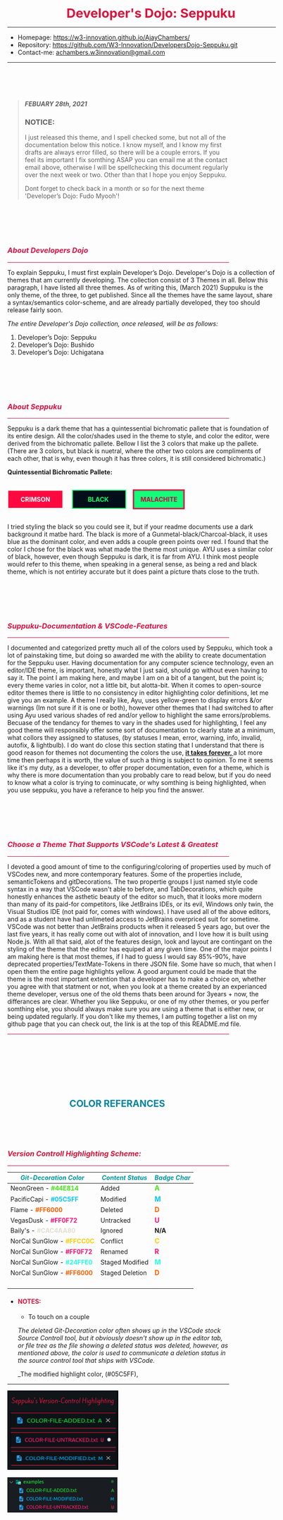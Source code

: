 <br>

<div style="min-width: 610px; max-width: 790px;">

<b style="padding: 0 0 0 22%; font-size: 29px; color: crimson;"> Developer's Dojo: Seppuku</b>

---

-   Homepage: https://w3-innovation.github.io/AjayChambers/
-   Repository: https://github.com/W3-Innovation/DevelopersDojo-Seppuku.git
-   Contact-me: achambers.w3innovation@gmail.com

<hr>

</div>

<br>

<br>

<br>

> ##### FEBUARY 28th, 2021
>
> ### **NOTICE:**
>
> I just released this theme, and I spell checked some, but not all of the documentation below this notice. I know myself, and I know my first drafts are always error filled, so there will be a couple errors. If you feel its important I fix somthing ASAP you can email me at the contact email above, otherwise I will be spellchecking this document regularly over the next week or two. Other than that I hope you enjoy Seppuku.
>
> Dont forget to check back in a month or so for the next theme 'Developer’s Dojo: Fudo Myooh'!

<br>

<br>

<br>

<br>

### <i style="color: #DE1242">About Developers Dojo</i>

<hr style="border: none; background: #B50C40; height: 1px;">

<p style="min-width: 610px; max-width: 790px;">To explain Seppuku, I must first explain Developer’s Dojo. Developer's Dojo is a collection of themes that am currently developing. The collection consist of 3 Themes in all. Below this paragraph, I have listed all three themes. As of writing this, (March 2021) Suppuku is the only theme, of the three, to get published. Since all the themes have the same layout, share a syntax/semantics color-scheme, and are already partially developed, they too should release fairly soon.</p>

_The entire Developer's Dojo collection, once released, will be as follows:_

1. Developer’s Dojo: Seppuku
1. Developer’s Dojo: Bushido
1. Developer’s Dojo: Uchigatana

<br>

<br>

<br>

<br>

### <i style="color: #DE1242">About Seppuku</i>

<hr style="border: none; background: #B50C40; height: 1px;">

<p style="min-width: 610px; max-width: 790px;">Seppuku is a dark theme that has a quintessential bichromatic pallete that is foundation of its entire design. All the color/shades used in the theme to style, and color the editor, were derived from the bichromatic pallete. Bellow I list the 3 colors that make up the pallete. (There are 3 colors, but black is nuetral, where the other two colors are compliments of each other, that is why, even though it has three colors, it is still considered bichromatic.)</p>

**Quintessential Bichromatic Pallete:**

<br>

<b style="font-size: 14px; color: #FFFFFF; padding: 11px 28px; background: #FF0840; border: 2px solid #FFFFFF;">CRIMSON</b> &nbsp; &nbsp;
<b style="font-size: 14px; color: #00FF6A; padding: 11px 34px; background: #020E1A; border: 2px solid #00FF6A;"> BLACK </b> &nbsp; &nbsp;
<b style="font-size: 14px; color: #D00040; padding: 11px 14px; background: #12FF7A; border: 3px solid #D00040;">MALACHITE</b> &nbsp; &nbsp;

<br>

<p style="min-width: 610px; max-width: 790px;">I tried styling the black so you could see it, but if your readme documents use a dark background it matbe hard. The black is more of a Gunmetal-black/Charcoal-black, it uses blue as the dominant color, and even adds a couple green points over red. I found that the color I chose for the black was what made the theme most unique. AYU uses a similar color of black, however, even though Seppuku is dark, it is far from AYU. I think most people would refer to this theme, when speaking in a general sense, as being a red and black theme, which is not entirley accurate but it does paint a picture thats close to the truth.</p>

<br>

<br>

<br>

<br>

### <i style="color: #DE1242">Suppuku-Documentation & VSCode-Features</i>

<hr style="border: none; background: #B50C40; height: 1px;">

<p style="min-width: 610px; max-width: 790px;">I documented and categorized pretty much all of the colors used by Seppuku, which took a lot of painstaking time, but doing so awarded me with the ability to create documentation for the Seppuku user. Having documentation for any computer science technology, even an editor/IDE theme, is important, honestly what I just said, should go without even having to say it. The point I am making here, and maybe I am on a bit of a tangent, but the point is; every theme varies in color, not a little bit, but alotta-bit. When it comes to open-source editor themes there is little to no consistency in editor highlighting color definitions, let me give you an example. A theme I really like, Ayu, uses yellow-green to display errors &/or warnings (Im not sure if it is one or both), however other themes that I had switched to after using Ayu used various shades of red and/or yellow to highlight the same errors/problems. Becuase of the tendancy for themes to vary in the shades used for highlighting, I feel any good theme will responsibly offer some sort of documentation to clearly state at a minimum, what collors they assigned to statuses, (by statuses I mean, error, warning, info, invalid, autofix, & lightbulb). I do want do close this section stating that I understand that there is good reason for themes not documenting the colors the use, <u><b>it takes forever, </b></u>a lot more time then perhaps it is worth, the value of such a thing is subject to opinion. To me it seems like it's my duty, as a developer, to offer proper documentation, even for a theme, which is why there is more documentation than you probably care to read below, but if you do need to know what a color is trying to cominucate, or why somthing is being highlighted, when you use seppuku, you have a referance to help you find the answer.</p>

<br>

<br>

<br>

<br>
 
### <i style="color: #DE1242;">Choose a Theme That Supports VSCode's Latest & Greatest</i>

<hr style="border: none; background: #BB0B3B; height: 1px;">

<p style="min-width: 610px; max-width: 790px;">I devoted a good amount of time to the configuring/coloring of properties used by much of VSCodes new, and more contemporary features. Some of the properties include, semanticTokens and gitDecorations. The two propertie groups I just named style code syntax in a way that VSCode wasn't able to before, and TabDecorations, which quite honestly enhances the asthetic beauty of the editor so much, that it looks more modern than many of its paid-for competitors, like JetBrains IDEs, or its evil, Windows only twin, the Visual Studios IDE (not paid for, comes with windows). I have used all of the above editors, and as a student have had unlimeted access to JetBrains overpriced suit for sometime. VSCode was not better than JetBrains products when it released 5 years ago, but over the last five years, it has really come out with alot of innovation, and I love how it is built using Node.js. With all that said, alot of the features design, look and layout are contingant on the styling of the theme that the editor has equiped at any given time. One of the major points I am making here is that most themes, if I had to guess I would say 85%-90%, have deprecated properties/TextMate-Tokens in there JSON file. Some have so much, that when I open them the entire page highlights yellow. A good argument could be made that the theme is the most important extention that a developer has to make a choice on, whether you agree with that statment or not, when you look at a theme created by an experianced theme developer, versus one of the old thems thats been around for 3years + now, the differances are clear. Whether you like Seppuku, or one of my other themes, or you perfer somthing else, you should always make sure you are using a theme that is either new, or being updated regularly. If you don't like my themes, I am putting together a list on my github page that you can check out, the link is at the top of this README.md file. </p>

<hr style="border: none; background: #B50C40; height: 1px;">

<br>

<br>

<br>

<br>

<br>

<br>

## <span style="margin-left: 28%; color: #0084A2">COLOR REFERANCES</span>

<br>

<br>

<br>

### <i style="color: crimson;"> Version Controll Highlighting Scheme: </i>

<hr style="border: none; background: #B50C40; height: 1px;">

| <i style="color: #00999F;"> Git-Decoration Color</i>   | <i style="color: #00999F;">Content Status </i> | <i style="color: #00999F;">Badge Char</i>            |
| ------------------------------------------------------ | ---------------------------------------------- | ---------------------------------------------------- |
| NeonGreen - <b style="color: #44E814">#44E814</b>      | Added                                          | <b style="font-size: 15.334px; color: #44E814">A</b> |
| PacificCapi - <b style="color: #05C5FF">#05C5FF</b>    | Modified                                       | <b style="font-size: 15.334px; color: #05C5FF">M</b> |
| Flame - <b style="color: #FF6000">#FF6000</b>          | Deleted                                        | <b style="font-size: 15.334px; color: #FF6000">D</b> |
| VegasDusk - <b style="color: #FF0F72">#FF0F72</b>      | Untracked                                      | <b style="font-size: 15.334px; color: #FF0F72">U</b> |
| Baily's - <b style="color: #CAC4AA80">#CAC4AA80</b>    | Ignored                                        | **N/A**                                              |
| NorCal SunGlow - <b style="color: #FFCC0C">#FFCC0C</b> | Conflict                                       | <b style="font-size: 15.334px; color: #FFCC0C">C</b> |
| NorCal SunGlow - <b style="color: #FF0F72">#FF0F72</b> | Renamed                                        | <b style="font-size: 15.334px; color: #FF0F72">R</b> |
| NorCal SunGlow - <b style="color: #24FFE0">#24FFE0</b> | Staged Modified                                | <b style="font-size: 15.334px; color: #24FFE0">M</b> |
| NorCal SunGlow - <b style="color: #FF6000">#FF6000</b> | Staged Deletion                                | <b style="font-size: 15.334px; color: #FF6000">D</b> |
| &nbsp;                                                 | &nbsp;                                         | &nbsp;                                               |

-   #### <b style="color: crimson;">NOTES:</b>

    -   To touch on a couple

    _The deleted Git-Decoration color often shows up in the VSCode stock Source Controll tool, but it obviously doesn't show up in the editor tab, or file tree as the file showing a deleted status was deleted, however, as mentioned above, the color is used to communicate a deletion status in the source control tool that ships with VSCode._

    \_The modified highlight color, (#05C5FF),

---

![img: 'SeppukuHighlightingExample(01).png'](<https://raw.githubusercontent.com/W3-Innovation/AjayChambers/main/SeppukuHighlightingExample(01).png> 'Git Decorations Example (Editor Tabs)')

![img: 'SeppukuHighlightingExample(02).png'](<https://raw.githubusercontent.com/W3-Innovation/AjayChambers/main/SeppukuHighlightingExample(02).png> 'Git Decorations Example (File-Tree)')

<br>

<br><br>

